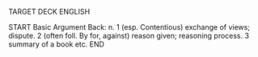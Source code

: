 TARGET DECK
ENGLISH

START
Basic
Argument
Back: n. 1 (esp. Contentious) exchange of views; dispute. 2 (often foll. By for, against) reason given; reasoning process. 3 summary of a book etc.
END
